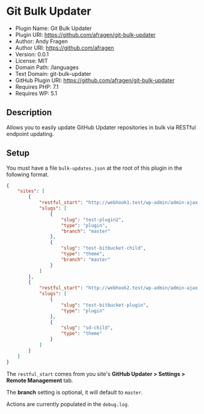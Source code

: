 # Git Bulk Updater

 * Plugin Name:       Git Bulk Updater
 * Plugin URI:        https://github.com/afragen/git-bulk-updater
 * Author:            Andy Fragen
 * Author URI:        https://github.com/afragen
 * Version:           0.0.1
 * License:           MIT
 * Domain Path:       /languages
 * Text Domain:       git-bulk-updater
 * GitHub Plugin URI: https://github.com/afragen/git-bulk-updater
 * Requires PHP:      7.1
 * Requires WP:       5.1

## Description

Allows you to easily update GitHub Updater repositories in bulk via RESTful endpoint updating.

## Setup

You must have a file `bulk-updates.json` at the root of this plugin in the following format.

```json
{
    "sites": [
        {
            "restful_start": "http://webhook1.test/wp-admin/admin-ajax.php?action=github-updater-update&key=99111ee0cc4876e473be9534b9d9d975",
            "slugs": [
                {
                    "slug": "test-plugin2",
                    "type": "plugin",
                    "branch": "master"
                },
                {
                    "slug": "test-bitbucket-child",
                    "type": "theme",
                    "branch": "master"
                }
            ]
        },
        {
            "restful_start": "http://webhook2.test/wp-admin/admin-ajax.php?action=github-updater-update&key=eabd2f85088619eb9f77a6b5b42b428c",
            "slugs": [
                {
                    "slug": "test-bitbucket-plugin",
                    "type": "plugin"
                },
                {
                    "slug": "sd-child",
                    "type": "theme"
                }
            ]
        }
    ]
}
```

The `restful_start` comes from you site's **GitHub Updater > Settings > Remote Management** tab.

The **branch** setting is optional, it will default to `master`.

Actions are currently populated in the `debug.log`.

